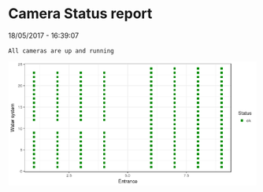 Camera Status report
================
18/05/2017 - 16:39:07

    All cameras are up and running

![](camreport_files/figure-markdown_github/unnamed-chunk-2-1.png)
